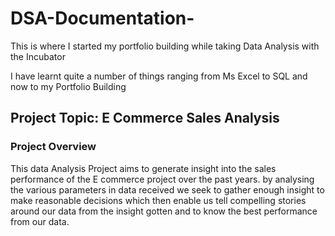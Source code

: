 # DSA-Documentation-
This is where I started my portfolio building while taking Data Analysis with the Incubator

I have learnt quite a number of things ranging from Ms Excel to SQL and now to my Portfolio Building 

## Project Topic: E Commerce Sales Analysis

### Project Overview

This data Analysis Project aims to generate insight into the sales performance of the E commerce project over the past years. by analysing the various parameters in data received we seek to gather enough insight to make reasonable decisions which then enable us tell compelling stories around our data from the insight gotten and to know the best performance from our data.
